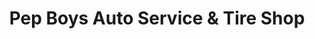 ---
title: "Pep Boys Auto Service & Tire Shop"
url: /kennesaw/pep-boys-auto-service-and-tire-shop/
shop: car repair
---